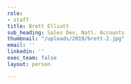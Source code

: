 ```yaml
---
role:
- staff
title: Brett Elliott
sub_heading: Sales Dev, Natl. Accounts
thumbnail: "/uploads/2019/brett-2.jpg"
email: ''
linkedin: ''
exec_team: false
layout: person

---
```

